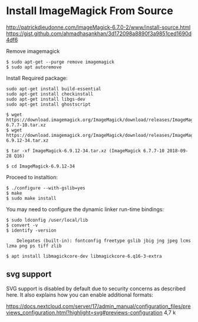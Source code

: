 Install ImageMagick From Source
===============================

http://patrickdieudonne.com/ImageMagick-6.7.0-2/www/install-source.html
https://gist.github.com/ahmadhasankhan/3d172098a8890f3a9851ced1690d4df6

Remove imagemagick

 	$ sudo apt-get --purge remove imagemagick
	$ sudo apt autoremove

Install Required package:

	sudo apt-get install build-essential 
	sudo apt-get install checkinstall
	sudo apt-get install libgs-dev
	sudo apt-get install ghostscript

	$ wget https://download.imagemagick.org/ImageMagick/download/releases/ImageMagick-6.7.7-10.tar.xz
	$ wget https://download.imagemagick.org/ImageMagick/download/releases/ImageMagick-6.9.12-34.tar.xz

	$ tar -xf ImageMagick-6.9.12-34.tar.xz (ImageMagick 6.7.7-10 2018-09-28 Q16)

	$ cd ImageMagick-6.9.12-34
    
Proceed to instaltion:
	
	$ ./configure --with-gslib=yes
	$ make
	$ sudo make install

You may need to configure the dynamic linker run-time bindings:

	$ sudo ldconfig /user/local/lib
	$ convert -v
	$ identify -version

		Delegates (built-in): fontconfig freetype gslib jbig jng jpeg lcms lzma png ps tiff zlib

	$ apt install libmagickcore-dev libmagickcore-6.q16-3-extra 


## svg support

SVG support is disabled by default due to security concerns as described here. It also explains how you can enable additional formats:

https://docs.nextcloud.com/server/17/admin_manual/configuration_files/previews_configuration.html?highlight=svg#previews-configuration 4,7 k